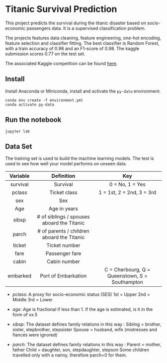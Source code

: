 # Titanic Survival Prediction 

This project predicts the survival during the titanic disaster based on socio-economic passengers data. It is a supervised classification problem.

The projects features data cleaning, feature engineering, one-hot encoding, feature selection and classifier fitting. The best classifier is Random Forest, with a train accuracy of 0.98 and an F1-score of 0.98. The kaggle submission scores 0.77 on the test set.

The associated Kaggle competition can be found [here](https://www.kaggle.com/competitions/titanic/overview).

## Install

Install Anaconda or Miniconda, install and activate the `py-data` environment.

```
conda env create -f environment.yml 
conda activate py-data
```

## Run the notebook

```
jupyter lab
```

## Data Set

The training set is used to build the machine learning models.
The test is used to see how well your model performs on unseen data.


| Variable |                 Definition                 |                       Key                      |
|:--------:|:------------------------------------------:|:----------------------------------------------:|
| survival | Survival                                   | 0 = No, 1 = Yes                                |
| pclass   | Ticket class                               | 1 = 1st, 2 = 2nd, 3 = 3rd                      |
| sex      | Sex                                        |                                                |
| Age      | Age in years                               |                                                |
| sibsp    | # of siblings / spouses aboard the Titanic |                                                |
| parch    | # of parents / children aboard the Titanic |                                                |
| ticket   | Ticket number                              |                                                |
| fare     | Passenger fare                             |                                                |
| cabin    | Cabin number                               |                                                |
| embarked | Port of Embarkation                        | C = Cherbourg, Q = Queenstown, S = Southampton |


- *pclass*: A proxy for socio-economic status (SES)
1st = Upper
2nd = Middle
3rd = Lower

- *age*: Age is fractional if less than 1. If the age is estimated, is it in the form of xx.5

- *sibsp*: The dataset defines family relations in this way :
Sibling = brother, sister, stepbrother, stepsister
Spouse = husband, wife (mistresses and fiancés were ignored)

- *parch*: The dataset defines family relations in this way :
Parent = mother, father
Child = daughter, son, stepdaughter, stepson
Some children travelled only with a nanny, therefore parch=0 for them.


